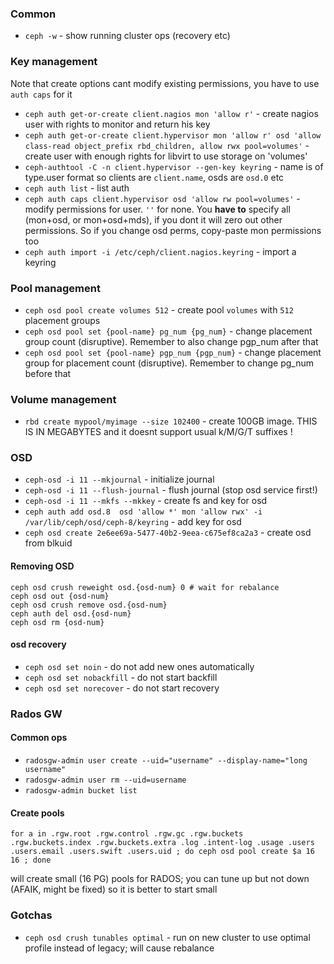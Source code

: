 ### Common

* `ceph -w` - show running cluster ops (recovery etc)


### Key management

Note that create options cant modify existing permissions, you have to use `auth caps` for it

* `ceph auth get-or-create client.nagios mon 'allow r'` - create nagios user with rights to monitor and return his key
* `ceph auth get-or-create client.hypervisor mon 'allow r' osd 'allow class-read object_prefix rbd_children, allow rwx pool=volumes'` - create user with enough rights for libvirt to use storage on 'volumes'
* `ceph-authtool -C -n client.hypervisor --gen-key keyring` - name is of type.user format so clients are `client.name`, osds are `osd.0` etc
* `ceph auth list` - list auth
* `ceph auth caps client.hypervisor osd 'allow rw pool=volumes'` - modify permissions for user. `''` for none. You **have to** specify all (mon+osd, or mon+osd+mds), if you dont it will zero out other permissions. So if you change osd perms, copy-paste mon permissions too
* `ceph auth import -i /etc/ceph/client.nagios.keyring` - import a keyring

### Pool management

* `ceph osd pool create volumes 512` - create pool `volumes` with `512` placement groups
* `ceph osd pool set {pool-name} pg_num {pg_num}` - change placement group count (disruptive). Remember to also change pgp_num after that
* `ceph osd pool set {pool-name} pgp_num {pgp_num}` - change placement group for placement count (disruptive). Remember to change pg_num before that


### Volume management

* `rbd create mypool/myimage --size 102400` - create 100GB image. THIS IS IN MEGABYTES and it doesnt support usual k/M/G/T suffixes
!


### OSD

* `ceph-osd -i 11 --mkjournal` - initialize journal
* `ceph-osd -i 11 --flush-journal` - flush journal (stop osd service first!)
* `ceph-osd -i 11 --mkfs --mkkey` - create fs and key for osd
* `ceph auth add osd.8  osd 'allow *' mon 'allow rwx' -i /var/lib/ceph/osd/ceph-8/keyring` - add key for osd
* `ceph osd create 2e6ee69a-5477-40b2-9eea-c675ef8ca2a3` - create osd from blkuid
#### Removing OSD

    ceph osd crush reweight osd.{osd-num} 0 # wait for rebalance
    ceph osd out {osd-num}
    ceph osd crush remove osd.{osd-num}
    ceph auth del osd.{osd-num}
    ceph osd rm {osd-num}

#### osd recovery

* `ceph osd set noin` - do not add new ones automatically
* `ceph osd set nobackfill` - do not start backfill
* `ceph osd set norecover` - do not start recovery

### Rados GW

#### Common ops

* `radosgw-admin user create --uid="username" --display-name="long username"`
* `radosgw-admin user rm --uid=username`
* `radosgw-admin bucket list`

#### Create pools
`for a in .rgw.root .rgw.control .rgw.gc .rgw.buckets .rgw.buckets.index .rgw.buckets.extra .log .intent-log .usage .users .users.email .users.swift .users.uid ; do ceph osd pool create $a 16 16 ; done`

will create small (16 PG) pools for RADOS; you can tune up but not down (AFAIK, might be fixed) so it is better to start small

### Gotchas

* `ceph osd crush tunables optimal` - run on new cluster to use optimal profile instead of legacy; will cause rebalance
